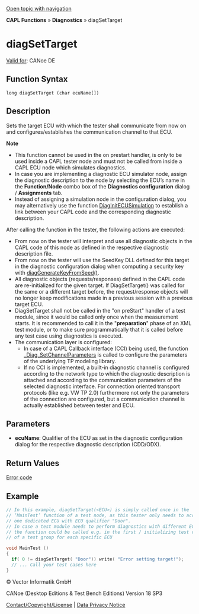 [Open topic with navigation](../../../../../CANoeDEFamily.htm#Topics/CAPLFunctions/Diagnostics/Functions/CAPLfunctionDiagSetTarget.md)

**CAPL Functions** » **Diagnostics** » diagSetTarget

# diagSetTarget

[Valid for](../../../Shared/FeatureAvailability.md): CANoe DE

## Function Syntax

```
long diagSetTarget (char ecuName[])
```

## Description

Sets the target ECU with which the tester shall communicate from now on and configures/establishes the communication channel to that ECU.

**Note**

- This function cannot be used in the on prestart handler, is only to be used inside a CAPL tester node and must not be called from inside a CAPL ECU node which simulates diagnostics.
- In case you are implementing a diagnostic ECU simulator node, assign the diagnostic description to the node by selecting the ECU’s name in the **Function/Node** combo box of the **Diagnostics configuration** dialog / **Assignments** tab.
- Instead of assigning a simulation node in the configuration dialog, you may alternatively use the function [DiagInitECUSimulation](../../KLine/Functions/CAPLfunctionDiagInitEcuSimulation.md) to establish a link between your CAPL code and the corresponding diagnostic description.

After calling the function in the tester, the following actions are executed:

- From now on the tester will interpret and use all diagnostic objects in the CAPL code of this node as defined in the respective diagnostic description file.
- From now on the tester will use the SeedKey DLL defined for this target in the diagnostic configuration dialog when computing a security key with [diagGenerateKeyFromSeed()](CAPLfunctionDiagGenerateKeyFromSeed.md).
- All diagnostic objects (requests/responses) defined in the CAPL code are re-initialized for the given target. If DiagSetTarget() was called for the same or a different target before, the request/response objects will no longer keep modifications made in a previous session with a previous target ECU.
- DiagSetTarget shall not be called in the "on preStart" handler of a test module, since it would be called only once when the measurement starts. It is recommended to call it in the "**preparation**" phase of an XML test module, or to make sure programmatically that it is called before any test case using diagnostics is executed.
- The communication layer is configured:
  - In case of a CAPL Callback interface (CCI) being used, the function [_Diag_SetChannelParameters](CAPLfunctionDiagSetChannelParameters.md) is called to configure the parameters of the underlying TP modeling library.
  - If no CCI is implemented, a built-in diagnostic channel is configured according to the network type to which the diagnostic description is attached and according to the communication parameters of the selected diagnostic interface. For connection oriented transport protocols (like e.g. VW TP 2.0) furthermore not only the parameters of the connection are configured, but a communication channel is actually established between tester and ECU.

## Parameters

- **ecuName**: Qualifier of the ECU as set in the diagnostic configuration dialog for the respective diagnostic description (CDD/ODX).

## Return Values

[Error code](../CAPLfunctionsDiagnosticsErrorCode.md)

## Example

```c
// In this example, diagSetTarget(<ECU>) is simply called once in the
// ‘MainTest’ function of a test node, as this tester only needs to access
// one dedicated ECU with ECU qualifier "Door".
// In case a test module needs to perform diagnostics with different ECUs,
// the function could be called e.g. in the first / initializing test case
// of a test group for each specific ECU

void MainTest ()
{
  if( 0 != diagSetTarget( "Door")) write( "Error setting target!");
  // ... Call your test cases here
}
```

© Vector Informatik GmbH

CANoe (Desktop Editions & Test Bench Editions) Version 18 SP3

[Contact/Copyright/License](../../../Shared/ContactCopyrightLicense.md) | [Data Privacy Notice](https://www.vector.com/int/en/company/get-info/privacy-policy/)